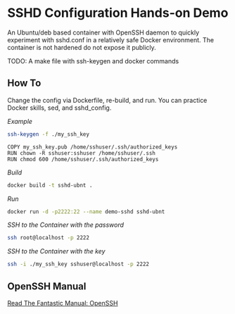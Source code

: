 SSHD Configuration Hands-on Demo
================================
An Ubuntu/deb based container with OpenSSH daemon to quickly experiment with sshd.conf in a relatively safe Docker environment. The container is not hardened do not expose it publicly.

TODO: A make file with ssh-keygen and docker commands 

How To
------
Change the config via Dockerfile, re-build, and run. You can practice Docker skills, sed, and sshd_config. 

_Example_
``` bash
ssh-keygen -f ./my_ssh_key
```
``` docker
COPY my_ssh_key.pub /home/sshuser/.ssh/authorized_keys
RUN chown -R sshuser:sshuser /home/sshuser/.ssh
RUN chmod 600 /home/sshuser/.ssh/authorized_keys
```

_Build_ 
``` bash
docker build -t sshd-ubnt .
```

_Run_
``` bash
docker run -d -p2222:22 --name demo-sshd sshd-ubnt
```

_SSH to the Container with the password_
``` bash
ssh root@localhost -p 2222
```

_SSH to the Container with the key_
``` bash
ssh -i ./my_ssh_key sshuser@localhost -p 2222
```


OpenSSH Manual
--------------
[Read The Fantastic Manual: OpenSSH](https://www.openssh.com/manual.html)